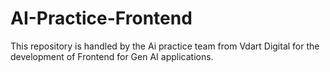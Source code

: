# AI-Practice-Frontend
This repository is handled by the Ai practice team from Vdart Digital for the development of Frontend for Gen AI applications.
